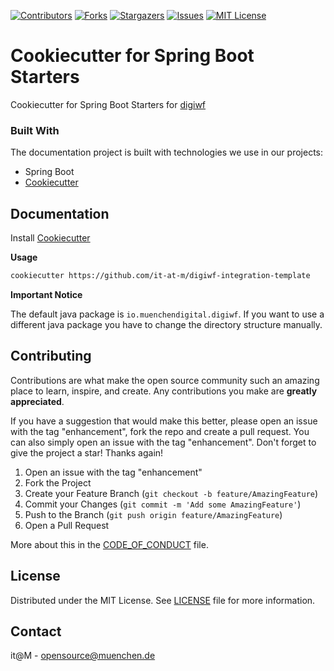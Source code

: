 [![Contributors][contributors-shield]][contributors-url]
[![Forks][forks-shield]][forks-url]
[![Stargazers][stars-shield]][stars-url]
[![Issues][issues-shield]][issues-url]
[![MIT License][license-shield]][license-url]

# Cookiecutter for Spring Boot Starters

Cookiecutter for Spring Boot Starters for [digiwf](https://digiwf.oss.muenchen.de)




### Built With

The documentation project is built with technologies we use in our projects:

* Spring Boot
* [Cookiecutter](https://cookiecutter.readthedocs.io/en/stable/)



## Documentation

Install [Cookiecutter](https://cookiecutter.readthedocs.io/en/stable/installation.html)

**Usage**

````bash
cookiecutter https://github.com/it-at-m/digiwf-integration-template
````

**Important Notice**

The default java package is `io.muenchendigital.digiwf`.
If you want to use a different java package you have to change the directory structure manually.




## Contributing

Contributions are what make the open source community such an amazing place to learn, inspire, and create. Any contributions you make are **greatly appreciated**.

If you have a suggestion that would make this better, please open an issue with the tag "enhancement", fork the repo and create a pull request. You can also simply open an issue with the tag "enhancement".
Don't forget to give the project a star! Thanks again!

1. Open an issue with the tag "enhancement"
2. Fork the Project
3. Create your Feature Branch (`git checkout -b feature/AmazingFeature`)
4. Commit your Changes (`git commit -m 'Add some AmazingFeature'`)
5. Push to the Branch (`git push origin feature/AmazingFeature`)
6. Open a Pull Request

More about this in the [CODE_OF_CONDUCT](/CODE_OF_CONDUCT.md) file.





## License

Distributed under the MIT License. See [LICENSE](LICENSE) file for more information.






## Contact

it@M - opensource@muenchen.de







[contributors-shield]: https://img.shields.io/github/contributors/it-at-m/digiwf-integration-template.svg?style=for-the-badge
[contributors-url]: https://github.com/it-at-m/digiwf-integration-template/graphs/contributors
[forks-shield]: https://img.shields.io/github/forks/it-at-m/digiwf-integration-template.svg?style=for-the-badge
[forks-url]: https://github.com/it-at-m/digiwf-integration-template/network/members
[stars-shield]: https://img.shields.io/github/stars/it-at-m/digiwf-integration-template.svg?style=for-the-badge
[stars-url]: https://github.com/it-at-m/digiwf-integration-template/stargazers
[issues-shield]: https://img.shields.io/github/issues/it-at-m/digiwf-integration-template.svg?style=for-the-badge
[issues-url]: https://github.com/it-at-m/digiwf-integration-template/issues
[license-shield]: https://img.shields.io/github/license/it-at-m/digiwf-integration-template.svg?style=for-the-badge
[license-url]: https://github.com/it-at-m/digiwf-integration-template/blob/master/LICENSE
